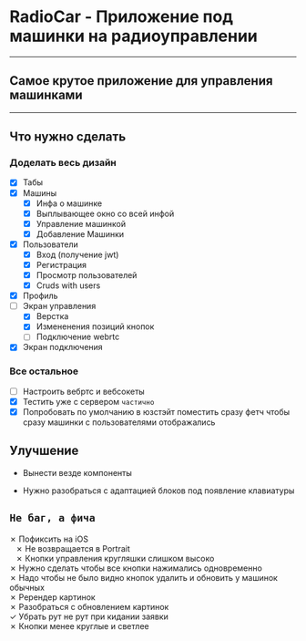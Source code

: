 # RadioCar - Приложение под машинки на радиоуправлении

---

## Самое крутое приложение для управления машинками

---

## Что нужно сделать

### Доделать весь дизайн

* [x] Табы
* [x] Машины
  * [x] Инфа о машинке
  * [x] Выплывающее окно со всей инфой
  * [x] Управление машинкой
  * [x] Добавление Машинки
* [x] Пользователи
  * [x] Вход (получение jwt)
  * [x] Регистрация
  * [x] Просмотр пользователей
  * [x] Cruds with users
* [x] Профиль
* [ ] Экран управления
  * [x] Верстка
  * [x] Измененения позиций кнопок
  * [ ] Подключение webrtc
* [x] Экран подключения

### Все остальное

* [ ] Настроить вебртс и вебсокеты
* [x] Тестить уже с сервером ```частично```
* [x] Попробовать по умолчанию в юзстэйт поместить сразу фетч чтобы сразу машинки с пользователями отображались

## Улучшение

* Вынести везде компоненты

* Нужно разобраться с адаптацией блоков под появление клавиатуры

## ```Не баг, а фича```

&cross; Пофиксить на iOS  
  &ensp; &cross; Не возвращается в Portrait  
  &ensp; &cross; Кнопки управления кругляшки слишком высоко  
&cross; Нужно сделать чтобы все кнопки нажимались одновременно  
&cross; Надо чтобы не было видно кнопок удалить и обновить у машинок обычных  
&cross; Ререндер картинок  
&cross; Разобраться с обновлением картинок  
&check; Убрать рут не рут при кидании заявки  
&cross; Кнопки менее круглые и светлее  
